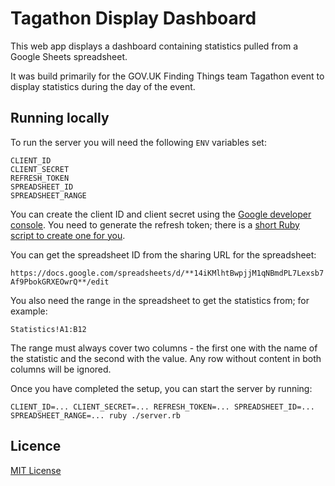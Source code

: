 # Tagathon Display Dashboard

This web app displays a dashboard containing statistics pulled from a Google
Sheets spreadsheet.

It was build primarily for the GOV.UK Finding Things team Tagathon event to
display statistics during the day of the event.

## Running locally

To run the server you will need the following `ENV` variables set:

```
CLIENT_ID
CLIENT_SECRET
REFRESH_TOKEN
SPREADSHEET_ID
SPREADSHEET_RANGE
```

You can create the client ID and client secret using the [Google developer
console][1]. You need to generate the refresh token; there is a [short Ruby
script to create one for you][2].

You can get the spreadsheet ID from the sharing URL for the spreadsheet:

`https://docs.google.com/spreadsheets/d/**14iKMlhtBwpjjM1qNBmdPL7Lexsb7Af9PbokGRXEOwrQ**/edit`

You also need the range in the spreadsheet to get the statistics from; for
example:

`Statistics!A1:B12`

The range must always cover two columns - the first one with the name of the
statistic and the second with the value. Any row without content in both
columns will be ignored.

Once you have completed the setup, you can start the server by running:

```
CLIENT_ID=... CLIENT_SECRET=... REFRESH_TOKEN=... SPREADSHEET_ID=... SPREADSHEET_RANGE=... ruby ./server.rb
```

[1]: https://console.developers.google.com/
[2]: generate_refresh_token.rb

## Licence

[MIT License](LICENSE)
